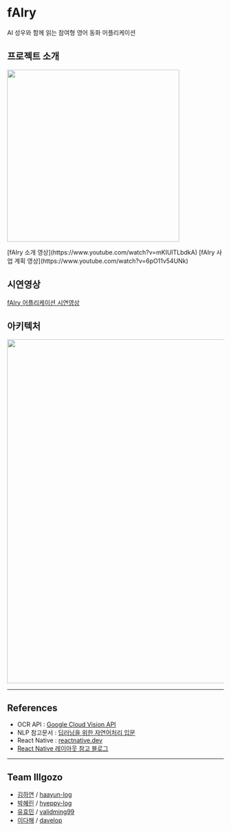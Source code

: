 # fAIry
AI 성우와 함께 읽는 참여형 영어 동화 어플리케이션   

## 프로젝트 소개
<p><img src="https://user-images.githubusercontent.com/53745427/101320975-f5d4f400-38a7-11eb-88bd-ac2ae636ed2b.jpg" width="400"></p>
[fAIry 소개 영상](https://www.youtube.com/watch?v=mKIUlTLbdkA)
[fAIry 사업 계획 영상](https://www.youtube.com/watch?v=6pO11v54UNk)   

## 시연영상
[fAIry 어플리케이션 시연영상](https://www.youtube.com/watch?v=YHzLXMpjRxw)    

## 아키텍처
<p><img src="https://user-images.githubusercontent.com/53745427/101320074-6f6be280-38a6-11eb-97fb-d7ca4ce2d769.png" width="800"></p>   

* * *
## References
- OCR API : [Google Cloud Vision API](https://cloud.google.com/vision/)
- NLP 참고문서 : [딥러닝을 위한 자연어처리 입문](https://wikidocs.net/book/2155)
- React Native : [reactnative.dev](https://reactnative.dev/)
- [React Native 레이아웃 참고 블로그](https://yuddomack.tistory.com/category/React/React%20Native)   

* * *
## Team Illgozo
- [김하연](https://github.com/haayun) / [haayun-log](https://haayun-log.tistory.com/)
- [박혜린](https://github.com/hyeppy226) / [hyeppy-log](https://hyeppy-log.tistory.com/)
- [유효민](https://github.com/Hyomin6349) / [validming99](https://validming99.tistory.com/)
- [이다해](https://github.com/dahaelee) / [davelop](https://davelop.tistory.com/) 
